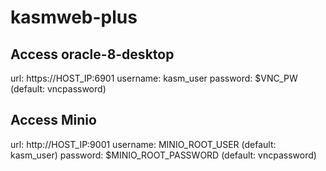 # kasmweb-plus

## Access oracle-8-desktop

url: https://HOST_IP:6901
username: kasm_user
password: $VNC_PW (default: vncpassword)

## Access Minio

url: http://HOST_IP:9001
username: MINIO_ROOT_USER (default: kasm_user)
password: $MINIO_ROOT_PASSWORD (default: vncpassword)
